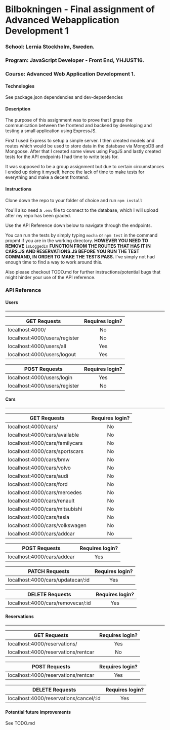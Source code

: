 # Bilbokningen - Final assignment of Advanced Webapplication Development 1

### School: Lernia Stockholm, Sweden.

### Program: JavaScript Developer - Front End, YHJUST16.

### Course: Advanced Web Application Development 1.

#### Technologies

See package.json dependencies and dev-dependencies

#### Description

The purpose of this assignment was to prove that I grasp the communication between the frontend and backend by developing and testing a small application using ExpressJS.

First I used Express to setup a simple server. I then created models and routes which would be used to store data in the database via MongoDB and Mongoose. After that I created some views using PugJS and lastly created tests for the API endpoints I had time to write tests for.

It was supposed to be a group assignment but due to certain circumstances I ended up doing it myself, hence the lack of time to make tests for everything and make a decent frontend.

#### Instructions

Clone down the repo to your folder of choice and run `npm install`

You'll also need a `.env` file to connect to the database, which I will upload after my repo has been graded.

Use the API Reference down below to navigate through the endpoints.

You can run the tests by simply typing `mocha` or `npm test` in the command propmt if you are in the working directory. **HOWEVER YOU NEED TO REMOVE** `isLoggedIn` **FUNCTION FROM THE ROUTES THAT HAS IT IN CARS.JS AND RESERVATIONS.JS BEFORE YOU RUN THE TEST COMMAND, IN ORDER TO MAKE THE TESTS PASS.** I've simply not had enough time to find a way to work around this.

Also please checkout TODO.md for further instructions/potential bugs that might hinder your use of the API reference.

### API Reference

#### Users

---

| GET Requests                           | Requires login? |
| -------------------------------------- |:---------------:|
| localhost:4000/                        | No              |
| localhost:4000/users/register          | No              |
| localhost:4000/users/all               | Yes             |
| localhost:4000/users/logout            | Yes             |

| POST Requests                          | Requires login? |
| -------------------------------------- |:---------------:|
| localhost:4000/users/login             | Yes             |
| localhost:4000/users/register          | No              |

#### Cars

---

| GET Requests                           | Requires login? |
| -------------------------------------- |:---------------:|
| localhost:4000/cars/                   | No              |
| localhost:4000/cars/available          | No              |
| localhost:4000/cars/familycars         | No              |
| localhost:4000/cars/sportscars         | No              |
| localhost:4000/cars/bmw                | No              |
| localhost:4000/cars/volvo              | No              |
| localhost:4000/cars/audi               | No              |
| localhost:4000/cars/ford               | No              |
| localhost:4000/cars/mercedes           | No              |
| localhost:4000/cars/renault            | No              |
| localhost:4000/cars/mitsubishi         | No              |
| localhost:4000/cars/tesla              | No              |
| localhost:4000/cars/volkswagen         | No              |
| localhost:4000/cars/addcar             | No              |

| POST Requests                          | Requires login? |
| -------------------------------------- |:---------------:|
| localhost:4000/cars/addcar             | Yes             |

| PATCH Requests                         | Requires login? |
| -------------------------------------- |:---------------:|
| localhost:4000/cars/updatecar/:id      | Yes             |

| DELETE Requests                        | Requires login? |
| -------------------------------------- |:---------------:|
| localhost:4000/cars/removecar/:id      | Yes             |

#### Reservations

---

| GET Requests                           | Requires login? |
| -------------------------------------- |:---------------:|
| localhost:4000/reservations/           | Yes             |
| localhost:4000/reservations/rentcar    | No              |

| POST Requests                          | Requires login? |
| -------------------------------------- |:---------------:|
| localhost:4000/reservations/rentcar    | Yes             |

| DELETE Requests                        | Requires login? |
| -------------------------------------- |:---------------:|
| localhost:4000/reservations/cancel/:id | Yes             |


#### Potential future improvements

See TODO.md